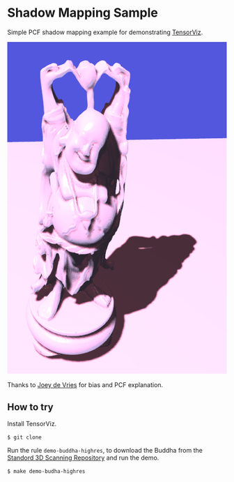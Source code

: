 # Shadow Mapping Sample

Simple PCF shadow mapping example for demonstrating [TensorViz](). 

![](screenshot.png)

Thanks to [Joey de
Vries](https://learnopengl.com/Advanced-Lighting/Shadows/Shadow-Mapping)
for bias and PCF explanation.


## How to try

Install TensorViz.

```
$ git clone 
```

Run the rule `demo-buddha-highres`, to download the Buddha from the [Standord 3D Scanning Repository](http://graphics.stanford.edu/data/3Dscanrep/) and run the demo.

```
$ make demo-budha-highres
```

